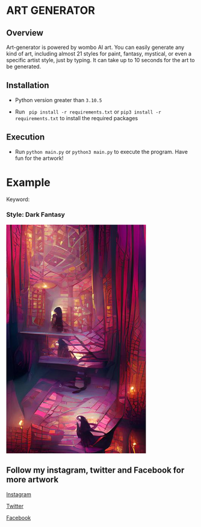 # ART GENERATOR
## Overview
Art-generator is powered by wombo AI art. You can easily generate any kind of art, including almost 21 styles for paint, fantasy, mystical, or even a specific artist style, just by typing. It can take up to 10 seconds for the art to be generated.

## Installation
+ Python version greater than ```3.10.5```

+ Run ``` pip install -r requirements.txt``` or ```pip3 install -r requirements.txt``` to install the required packages

## Execution
+ Run ```python main.py``` or ```python3 main.py``` to execute the program. Have fun for the artwork!

# Example
Keyword: 
### Style: Dark Fantasy
![Galaxy](https://raw.githubusercontent.com/tungdo0602/Dream.ai-Art-Generator/main/examples/checkroom.jpg "Checkroom")


## Follow my instagram, twitter and Facebook for more artwork
[Instagram](https://www.instagram.com/dream.artist777/)

[Twitter](https://twitter.com/AiDreamart777)

[Facebook](https://www.facebook.com/profile.php?id=100085971112927)